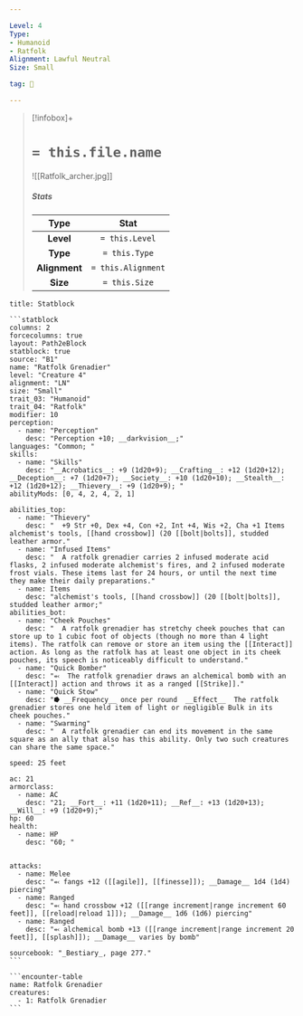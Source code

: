 ```yaml
---

Level: 4
Type:
- Humanoid
- Ratfolk
Alignment: Lawful Neutral
Size: Small

tag: 👹

---
```


> [!infobox]+
> #  `= this.file.name`
> ![[Ratfolk_archer.jpg]]
> ##### Stats
> Type | Stat |
> :---:|:---:|
> **Level** | `= this.Level` |
> **Type** | `= this.Type` |
> **Alignment** | `= this.Alignment` |
> **Size** | `= this.Size` |



````ad-info
title: Statblock

```statblock
columns: 2
forcecolumns: true
layout: Path2eBlock
statblock: true
source: "B1"
name: "Ratfolk Grenadier"
level: "Creature 4"
alignment: "LN"
size: "Small"
trait_03: "Humanoid"
trait_04: "Ratfolk"
modifier: 10
perception:
  - name: "Perception"
    desc: "Perception +10; __darkvision__;"
languages: "Common; "
skills:
  - name: "Skills"
    desc: "__Acrobatics__: +9 (1d20+9); __Crafting__: +12 (1d20+12); __Deception__: +7 (1d20+7); __Society__: +10 (1d20+10); __Stealth__: +12 (1d20+12); __Thievery__: +9 (1d20+9); "
abilityMods: [0, 4, 2, 4, 2, 1]

abilities_top:
  - name: "Thievery"
    desc: "  +9 Str +0, Dex +4, Con +2, Int +4, Wis +2, Cha +1 Items alchemist's tools, [[hand crossbow]] (20 [[bolt|bolts]], studded leather armor."
  - name: "Infused Items"
    desc: "  A ratfolk grenadier carries 2 infused moderate acid flasks, 2 infused moderate alchemist's fires, and 2 infused moderate frost vials. These items last for 24 hours, or until the next time they make their daily preparations."
  - name: Items
    desc: "alchemist's tools, [[hand crossbow]] (20 [[bolt|bolts]], studded leather armor;"
abilities_bot:
  - name: "Cheek Pouches"
    desc: "  A ratfolk grenadier has stretchy cheek pouches that can store up to 1 cubic foot of objects (though no more than 4 light items). The ratfolk can remove or store an item using the [[Interact]] action. As long as the ratfolk has at least one object in its cheek pouches, its speech is noticeably difficult to understand."
  - name: "Quick Bomber"
    desc: "⬻  The ratfolk grenadier draws an alchemical bomb with an [[Interact]] action and throws it as a ranged [[Strike]]."
  - name: "Quick Stow"
    desc: "⭓ __Frequency__ once per round  __Effect__  The ratfolk grenadier stores one held item of light or negligible Bulk in its cheek pouches."
  - name: "Swarming"
    desc: "  A ratfolk grenadier can end its movement in the same square as an ally that also has this ability. Only two such creatures can share the same space."

speed: 25 feet

ac: 21
armorclass:
  - name: AC
    desc: "21; __Fort__: +11 (1d20+11); __Ref__: +13 (1d20+13); __Will__: +9 (1d20+9);"
hp: 60
health:
  - name: HP
    desc: "60; "


attacks:
  - name: Melee
    desc: "⬻ fangs +12 ([[agile]], [[finesse]]); __Damage__ 1d4 (1d4) piercing"
  - name: Ranged
    desc: "⬻ hand crossbow +12 ([[range increment|range increment 60 feet]], [[reload|reload 1]]); __Damage__ 1d6 (1d6) piercing"
  - name: Ranged
    desc: "⬻ alchemical bomb +13 ([[range increment|range increment 20 feet]], [[splash]]); __Damage__ varies by bomb"

sourcebook: "_Bestiary_, page 277."
```

```encounter-table
name: Ratfolk Grenadier
creatures:
  - 1: Ratfolk Grenadier
```

````


